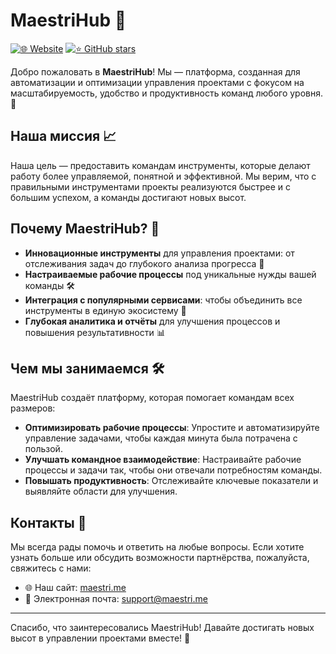 # MaestriHub 🚀

[![🌐 Website](https://img.shields.io/badge/website-online-brightgreen)](https://maestri.me/)
[![⭐ GitHub stars](https://img.shields.io/github/stars/MaestriHub)](https://github.com/MaestriHub)

Добро пожаловать в **MaestriHub**! Мы — платформа, созданная для автоматизации и оптимизации управления проектами с фокусом на масштабируемость, удобство и продуктивность команд любого уровня. 🌟

## Наша миссия 📈

Наша цель — предоставить командам инструменты, которые делают работу более управляемой, понятной и эффективной. Мы верим, что с правильными инструментами проекты реализуются быстрее и с большим успехом, а команды достигают новых высот.

## Почему MaestriHub? 🤔

- **Инновационные инструменты** для управления проектами: от отслеживания задач до глубокого анализа прогресса 💼
- **Настраиваемые рабочие процессы** под уникальные нужды вашей команды 🛠️
- **Интеграция с популярными сервисами**: чтобы объединить все инструменты в единую экосистему 🔗
- **Глубокая аналитика и отчёты** для улучшения процессов и повышения результативности 📊

## Чем мы занимаемся 🛠️

MaestriHub создаёт платформу, которая помогает командам всех размеров:

- **Оптимизировать рабочие процессы**: Упростите и автоматизируйте управление задачами, чтобы каждая минута была потрачена с пользой.
- **Улучшать командное взаимодействие**: Настраивайте рабочие процессы и задачи так, чтобы они отвечали потребностям команды.
- **Повышать продуктивность**: Отслеживайте ключевые показатели и выявляйте области для улучшения.

## Контакты 📧

Мы всегда рады помочь и ответить на любые вопросы. Если хотите узнать больше или обсудить возможности партнёрства, пожалуйста, свяжитесь с нами:

- 🌐 Наш сайт: [maestri.me](https://maestri.me)
- 📩 Электронная почта: [support@maestri.me](mailto:support@maestri.me)

---

Спасибо, что заинтересовались MaestriHub! Давайте достигать новых высот в управлении проектами вместе! 🎉